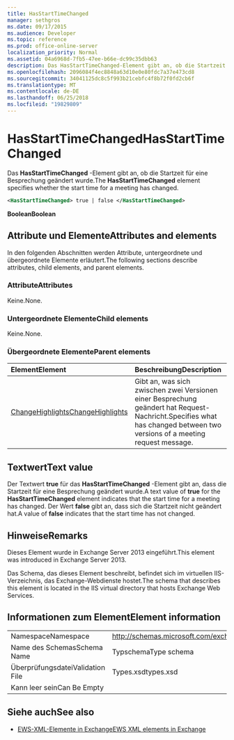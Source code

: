 ```yaml
---
title: HasStartTimeChanged
manager: sethgros
ms.date: 09/17/2015
ms.audience: Developer
ms.topic: reference
ms.prod: office-online-server
localization_priority: Normal
ms.assetid: 04a6968d-7fb5-47ee-b66e-dc99c35dbb63
description: Das HasStartTimeChanged-Element gibt an, ob die Startzeit für eine Besprechung geändert wurde.
ms.openlocfilehash: 2096084f4ec8848a63d10e0e80fdc7a37e473cd8
ms.sourcegitcommit: 34041125dc8c5f993b21cebfc4f8b72f0fd2cb6f
ms.translationtype: MT
ms.contentlocale: de-DE
ms.lasthandoff: 06/25/2018
ms.locfileid: "19829809"
---
```

# <a name="hasstarttimechanged"></a><span data-ttu-id="fb411-103">HasStartTimeChanged</span><span class="sxs-lookup"><span data-stu-id="fb411-103">HasStartTimeChanged</span></span>

<span data-ttu-id="fb411-104">Das **HasStartTimeChanged** -Element gibt an, ob die Startzeit für eine Besprechung geändert wurde.</span><span class="sxs-lookup"><span data-stu-id="fb411-104">The **HasStartTimeChanged** element specifies whether the start time for a meeting has changed.</span></span> 
  
```XML
<HasStartTimeChanged> true | false </HasStartTimeChanged>
```

 <span data-ttu-id="fb411-105">**Boolean**</span><span class="sxs-lookup"><span data-stu-id="fb411-105">**Boolean**</span></span>
## <a name="attributes-and-elements"></a><span data-ttu-id="fb411-106">Attribute und Elemente</span><span class="sxs-lookup"><span data-stu-id="fb411-106">Attributes and elements</span></span>

<span data-ttu-id="fb411-107">In den folgenden Abschnitten werden Attribute, untergeordnete und übergeordnete Elemente erläutert.</span><span class="sxs-lookup"><span data-stu-id="fb411-107">The following sections describe attributes, child elements, and parent elements.</span></span>
  
### <a name="attributes"></a><span data-ttu-id="fb411-108">Attribute</span><span class="sxs-lookup"><span data-stu-id="fb411-108">Attributes</span></span>

<span data-ttu-id="fb411-109">Keine.</span><span class="sxs-lookup"><span data-stu-id="fb411-109">None.</span></span>
  
### <a name="child-elements"></a><span data-ttu-id="fb411-110">Untergeordnete Elemente</span><span class="sxs-lookup"><span data-stu-id="fb411-110">Child elements</span></span>

<span data-ttu-id="fb411-111">Keine.</span><span class="sxs-lookup"><span data-stu-id="fb411-111">None.</span></span>
  
### <a name="parent-elements"></a><span data-ttu-id="fb411-112">Übergeordnete Elemente</span><span class="sxs-lookup"><span data-stu-id="fb411-112">Parent elements</span></span>

|<span data-ttu-id="fb411-113">**Element**</span><span class="sxs-lookup"><span data-stu-id="fb411-113">**Element**</span></span>|<span data-ttu-id="fb411-114">**Beschreibung**</span><span class="sxs-lookup"><span data-stu-id="fb411-114">**Description**</span></span>|
|:-----|:-----|
|[<span data-ttu-id="fb411-115">ChangeHighlights</span><span class="sxs-lookup"><span data-stu-id="fb411-115">ChangeHighlights</span></span>](changehighlights.md) <br/> |<span data-ttu-id="fb411-116">Gibt an, was sich zwischen zwei Versionen einer Besprechung geändert hat Request-Nachricht.</span><span class="sxs-lookup"><span data-stu-id="fb411-116">Specifies what has changed between two versions of a meeting request message.</span></span>  <br/> |
   
## <a name="text-value"></a><span data-ttu-id="fb411-117">Textwert</span><span class="sxs-lookup"><span data-stu-id="fb411-117">Text value</span></span>

<span data-ttu-id="fb411-118">Der Textwert **true** für das **HasStartTimeChanged** -Element gibt an, dass die Startzeit für eine Besprechung geändert wurde.</span><span class="sxs-lookup"><span data-stu-id="fb411-118">A text value of **true** for the **HasStartTimeChanged** element indicates that the start time for a meeting has changed.</span></span> <span data-ttu-id="fb411-119">Der Wert **false** gibt an, dass sich die Startzeit nicht geändert hat.</span><span class="sxs-lookup"><span data-stu-id="fb411-119">A value of **false** indicates that the start time has not changed.</span></span> 
  
## <a name="remarks"></a><span data-ttu-id="fb411-120">Hinweise</span><span class="sxs-lookup"><span data-stu-id="fb411-120">Remarks</span></span>

<span data-ttu-id="fb411-121">Dieses Element wurde in Exchange Server 2013 eingeführt.</span><span class="sxs-lookup"><span data-stu-id="fb411-121">This element was introduced in Exchange Server 2013.</span></span>
  
<span data-ttu-id="fb411-122">Das Schema, das dieses Element beschreibt, befindet sich im virtuellen IIS-Verzeichnis, das Exchange-Webdienste hostet.</span><span class="sxs-lookup"><span data-stu-id="fb411-122">The schema that describes this element is located in the IIS virtual directory that hosts Exchange Web Services.</span></span>
  
## <a name="element-information"></a><span data-ttu-id="fb411-123">Informationen zum Element</span><span class="sxs-lookup"><span data-stu-id="fb411-123">Element information</span></span>

|||
|:-----|:-----|
|<span data-ttu-id="fb411-124">Namespace</span><span class="sxs-lookup"><span data-stu-id="fb411-124">Namespace</span></span>  <br/> |http://schemas.microsoft.com/exchange/services/2006/types  <br/> |
|<span data-ttu-id="fb411-125">Name des Schemas</span><span class="sxs-lookup"><span data-stu-id="fb411-125">Schema Name</span></span>  <br/> |<span data-ttu-id="fb411-126">Typschema</span><span class="sxs-lookup"><span data-stu-id="fb411-126">Type schema</span></span>  <br/> |
|<span data-ttu-id="fb411-127">Überprüfungsdatei</span><span class="sxs-lookup"><span data-stu-id="fb411-127">Validation File</span></span>  <br/> |<span data-ttu-id="fb411-128">Types.xsd</span><span class="sxs-lookup"><span data-stu-id="fb411-128">types.xsd</span></span>  <br/> |
|<span data-ttu-id="fb411-129">Kann leer sein</span><span class="sxs-lookup"><span data-stu-id="fb411-129">Can Be Empty</span></span>  <br/> ||
   
## <a name="see-also"></a><span data-ttu-id="fb411-130">Siehe auch</span><span class="sxs-lookup"><span data-stu-id="fb411-130">See also</span></span>



- [<span data-ttu-id="fb411-131">EWS-XML-Elemente in Exchange</span><span class="sxs-lookup"><span data-stu-id="fb411-131">EWS XML elements in Exchange</span></span>](ews-xml-elements-in-exchange.md)

